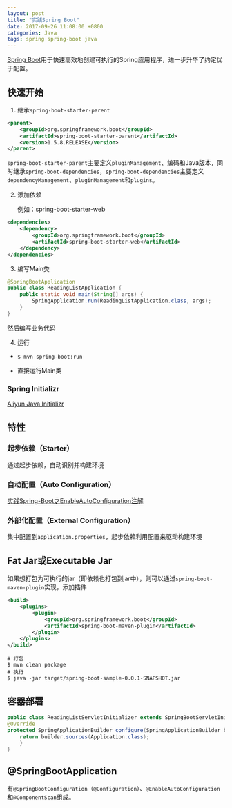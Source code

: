 ```yaml
---
layout: post
title: "实践Spring Boot"
date: 2017-09-26 11:08:00 +0800
categories: Java
tags: spring spring-boot java
---
```


[Spring Boot](http://projects.spring.io/spring-boot/)用于快速高效地创建可执行的Spring应用程序，进一步升华了约定优于配置。

## 快速开始

1. 继承`spring-boot-starter-parent`

```xml
<parent>
    <groupId>org.springframework.boot</groupId>
    <artifactId>spring-boot-starter-parent</artifactId>
    <version>1.5.8.RELEASE</version>
</parent>
```

`spring-boot-starter-parent`主要定义`pluginManagement`、编码和Java版本，同时继承`spring-boot-dependencies`，`spring-boot-dependencies`主要定义`dependencyManagement`、`pluginManagement`和`plugins`。

2. 添加依赖

   例如：spring-boot-starter-web

```xml
<dependencies>
    <dependency>
        <groupId>org.springframework.boot</groupId>
        <artifactId>spring-boot-starter-web</artifactId>
    </dependency>
</dependencies>
```

3. 编写Main类

```java
@SpringBootApplication
public class ReadingListApplication {
	public static void main(String[] args) {
		SpringApplication.run(ReadingListApplication.class, args);
	}
}
```

然后编写业务代码

4. 运行

* `$ mvn spring-boot:run`

* 直接运行Main类

### Spring Initializr

[Aliyun Java Initializr](https://start.aliyun.com/)

## 特性

### 起步依赖（Starter）

通过起步依赖，自动识别并构建环境

### 自动配置（Auto Configuration）

[实践Spring-Boot之EnableAutoConfiguration注解](/java/2017/08/22/实践Spring-Boot之EnableAutoConfiguration注解/)

### 外部化配置（External Configuration）

集中配置到`application.properties`，起步依赖利用配置来驱动构建环境

## Fat Jar或Executable Jar

如果想打包为可执行的jar（即依赖也打包到jar中），则可以通过`spring-boot-maven-plugin`实现，添加插件

```xml
<build>
    <plugins>
        <plugin>
            <groupId>org.springframework.boot</groupId>
            <artifactId>spring-boot-maven-plugin</artifactId>
        </plugin>
    </plugins>
</build>
```

```shell
# 打包
$ mvn clean package
# 执行
$ java -jar target/spring-boot-sample-0.0.1-SNAPSHOT.jar
```

## 容器部署

```java
public class ReadingListServletInitializer extends SpringBootServletInitializer {
@Override
protected SpringApplicationBuilder configure(SpringApplicationBuilder builder) {
	return builder.sources(Application.class);
	}
}
```

## @SpringBootApplication

有`@SpringBootConfiguration`（`@Configuration`）、`@EnableAutoConfiguration`和`@ComponentScan`组成。
